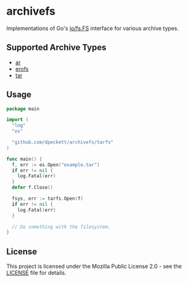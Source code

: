 # archivefs

Implementations of Go's [io/fs.FS](https://pkg.go.dev/io/fs#FS) interface for 
various archive types.

## Supported Archive Types

- [ar](https://en.wikipedia.org/wiki/Ar_(Unix))
- [erofs](https://en.wikipedia.org/wiki/EROFS)
- [tar](https://en.wikipedia.org/wiki/Tar_(computing))

## Usage

```go
package main

import (
  "log"
  "os"

  "github.com/dpeckett/archivefs/tarfs"
)

func main() {
  f, err := os.Open("example.tar")
  if err != nil {
    log.Fatal(err)
  }
  defer f.Close()

  fsys, err := tarfs.Open(f)
  if err != nil {
    log.Fatal(err)
  }

  // Do something with the filesystem.
}
```

## License

This project is licensed under the Mozilla Public License 2.0 - see the 
[LICENSE](LICENSE) file for details.